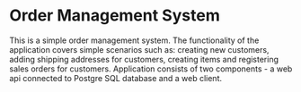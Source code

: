 # Order Management System
This is a simple order management system. The functionality of the application covers simple scenarios such as: creating new customers, adding shipping addresses for customers, creating items and registering sales orders for customers. Application consists of two components - a web api connected to Postgre SQL database and a web client.
